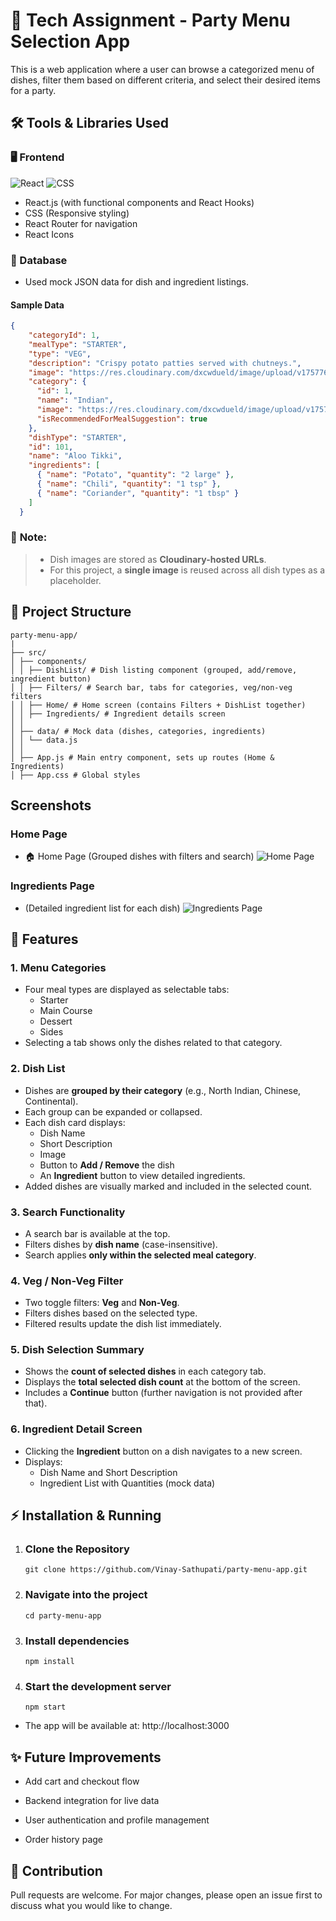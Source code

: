 # 🍴 Tech Assignment - Party Menu Selection App

This is a web application where a user can browse a categorized menu of dishes, filter them based on different criteria, and select their desired items for a party.

## 🛠 Tools & Libraries Used

### 🖥️ Frontend

![React](https://img.shields.io/badge/Frontend-React-blue)
![CSS](https://img.shields.io/badge/Styling-CSS3-blueviolet)

- React.js (with functional components and React Hooks)
- CSS (Responsive styling)
- React Router for navigation
- React Icons

### 💽 Database

- Used mock JSON data for dish and ingredient listings.

#### Sample Data

```json
{
    "categoryId": 1,
    "mealType": "STARTER",
    "type": "VEG",
    "description": "Crispy potato patties served with chutneys.",
    "image": "https://res.cloudinary.com/dxcwdueld/image/upload/v1757766893/image_191_kryog8.jpg",
    "category": {
      "id": 1,
      "name": "Indian",
      "image": "https://res.cloudinary.com/dxcwdueld/image/upload/v1757879774/image_207_edwnny.jpg",
      "isRecommendedForMealSuggestion": true
    },
    "dishType": "STARTER",
    "id": 101,
    "name": "Aloo Tikki",
    "ingredients": [
      { "name": "Potato", "quantity": "2 large" },
      { "name": "Chili", "quantity": "1 tsp" },
      { "name": "Coriander", "quantity": "1 tbsp" }
    ]
  }

  ```

### 📌 **Note:**  
> - Dish images are stored as **Cloudinary-hosted URLs**.  
> - For this project, a **single image** is reused across all dish types as a placeholder.


## 📂 Project Structure
```
party-menu-app/
|
├── src/
│ ├── components/
│ │ ├── DishList/ # Dish listing component (grouped, add/remove, ingredient button)
│ │ ├── Filters/ # Search bar, tabs for categories, veg/non-veg filters
│ │ ├── Home/ # Home screen (contains Filters + DishList together)
│ │ ├── Ingredients/ # Ingredient details screen
│ │
│ ├── data/ # Mock data (dishes, categories, ingredients)
│ │ └── data.js
│ │
│ ├── App.js # Main entry component, sets up routes (Home & Ingredients)
│ ├── App.css # Global styles
```
## Screenshots

### Home Page
- 🏠 Home Page (Grouped dishes with filters and search)
![Home Page](./screenshots/home_page.PNG)

### Ingredients Page

- (Detailed ingredient list for each dish)
![Ingredients Page](./screenshots/ingredients_list_page.PNG)

## 🚀 Features

### 1. Menu Categories
- Four meal types are displayed as selectable tabs:
  - Starter  
  - Main Course  
  - Dessert  
  - Sides  
- Selecting a tab shows only the dishes related to that category.

### 2. Dish List
- Dishes are **grouped by their category** (e.g., North Indian, Chinese, Continental).  
- Each group can be expanded or collapsed.  
- Each dish card displays:
  - Dish Name  
  - Short Description  
  - Image  
  - Button to **Add / Remove** the dish  
  - An **Ingredient** button to view detailed ingredients.  
- Added dishes are visually marked and included in the selected count.

### 3. Search Functionality
- A search bar is available at the top.  
- Filters dishes by **dish name** (case-insensitive).  
- Search applies **only within the selected meal category**.

### 4. Veg / Non-Veg Filter
- Two toggle filters: **Veg** and **Non-Veg**.  
- Filters dishes based on the selected type.  
- Filtered results update the dish list immediately.  

### 5. Dish Selection Summary
- Shows the **count of selected dishes** in each category tab.  
- Displays the **total selected dish count** at the bottom of the screen.  
- Includes a **Continue** button (further navigation is not provided after that).  

### 6. Ingredient Detail Screen
- Clicking the **Ingredient** button on a dish navigates to a new screen.  
- Displays:
  - Dish Name and Short Description  
  - Ingredient List with Quantities (mock data) 

## ⚡ Installation & Running

1. ### Clone the Repository

    ```
    git clone https://github.com/Vinay-Sathupati/party-menu-app.git
    ```
2. ### Navigate into the project

    ```
    cd party-menu-app
    ```
3. ### Install dependencies

    ```
    npm install
    ```
4. ### Start the development server

    ```
    npm start
    ```
- The app will be available at: http://localhost:3000


## ✨ Future Improvements

- Add cart and checkout flow

- Backend integration for live data

- User authentication and profile management

- Order history page


## 🎁 Contribution
Pull requests are welcome. For major changes, please open an issue first to discuss what you would like to change.
